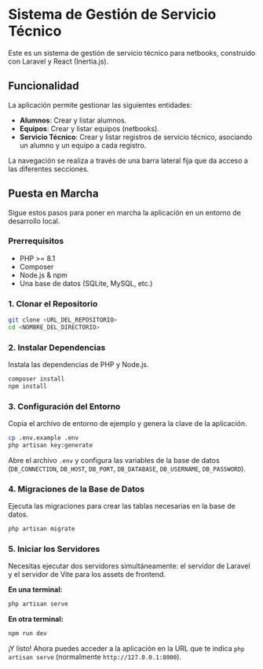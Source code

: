 # Sistema de Gestión de Servicio Técnico

Este es un sistema de gestión de servicio técnico para netbooks, construido con Laravel y React (Inertia.js).

## Funcionalidad

La aplicación permite gestionar las siguientes entidades:

*   **Alumnos**: Crear y listar alumnos.
*   **Equipos**: Crear y listar equipos (netbooks).
*   **Servicio Técnico**: Crear y listar registros de servicio técnico, asociando un alumno y un equipo a cada registro.

La navegación se realiza a través de una barra lateral fija que da acceso a las diferentes secciones.

## Puesta en Marcha

Sigue estos pasos para poner en marcha la aplicación en un entorno de desarrollo local.

### Prerrequisitos

*   PHP >= 8.1
*   Composer
*   Node.js & npm
*   Una base de datos (SQLite, MySQL, etc.)

### 1. Clonar el Repositorio

```bash
git clone <URL_DEL_REPOSITORIO>
cd <NOMBRE_DEL_DIRECTORIO>
```

### 2. Instalar Dependencias

Instala las dependencias de PHP y Node.js.

```bash
composer install
npm install
```

### 3. Configuración del Entorno

Copia el archivo de entorno de ejemplo y genera la clave de la aplicación.

```bash
cp .env.example .env
php artisan key:generate
```

Abre el archivo `.env` y configura las variables de la base de datos (`DB_CONNECTION`, `DB_HOST`, `DB_PORT`, `DB_DATABASE`, `DB_USERNAME`, `DB_PASSWORD`).

### 4. Migraciones de la Base de Datos

Ejecuta las migraciones para crear las tablas necesarias en la base de datos.

```bash
php artisan migrate
```

### 5. Iniciar los Servidores

Necesitas ejecutar dos servidores simultáneamente: el servidor de Laravel y el servidor de Vite para los assets de frontend.

**En una terminal:**

```bash
php artisan serve
```

**En otra terminal:**

```bash
npm run dev
```

¡Y listo! Ahora puedes acceder a la aplicación en la URL que te indica `php artisan serve` (normalmente `http://127.0.0.1:8000`).
